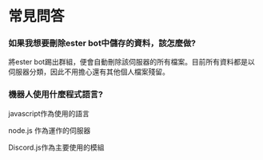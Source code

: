# 常見問答

### 如果我想要刪除ester bot中儲存的資料，該怎麼做?

將ester bot踢出群組，便會自動刪除該伺服器的所有檔案。目前所有資料都是以伺服器分類，因此不用擔心還有其他個人檔案殘留。

### 機器人使用什麼程式語言?

javascript作為使用的語言

node.js 作為運作的伺服器

Discord.js作為主要使用的模組
